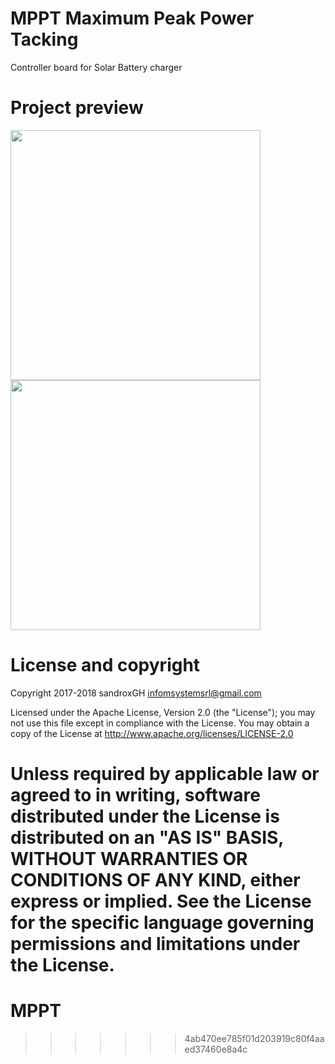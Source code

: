 
MPPT Maximum Peak Power Tacking
===================== 
Controller board for Solar Battery charger


Project preview
=====================
<img src="pict/board.jpg" width="400">

<img src="pict/Panel.jpg" width="400">

License and copyright
=====================

Copyright 2017-2018 sandroxGH infomsystemsrl@gmail.com

Licensed under the Apache License, Version 2.0 (the "License"); you may not use this file except in compliance with the License. You may obtain a copy of the License at http://www.apache.org/licenses/LICENSE-2.0

Unless required by applicable law or agreed to in writing, software distributed under the License is distributed on an "AS IS" BASIS, WITHOUT WARRANTIES OR CONDITIONS OF ANY KIND, either express or implied. See the License for the specific language governing permissions and limitations under the License.
=======
# MPPT
>>>>>>> 4ab470ee785f01d203919c80f4aaed37460e8a4c
